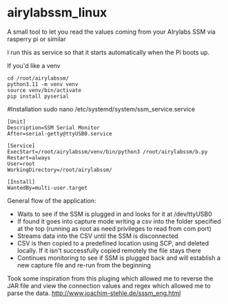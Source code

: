 # airylabssm_linux
A small tool to let you read the values coming from your AIrylabs SSM via rasperry pi or similar


I run this as service so that it starts automatically when the Pi boots up. 

If you'd like a venv
```
cd /root/airylabssm/
python3.11 -m venv venv
source venv/bin/activate
pip install pyserial
```

#Installation
sudo nano /etc/systemd/system/ssm_service.service
```
[Unit]
Description=SSM Serial Monitor
After=serial-getty@ttyUSB0.service

[Service]
ExecStart=/root/airylabssm/venv/bin/python3 /root/airylabssm/b.py
Restart=always
User=root
WorkingDirectory=/root/airylabssm/

[Install]
WantedBy=multi-user.target
```

General flow of the application:

- Waits to see if the SSM is plugged in and looks for it at /dev/ttyUSB0
- If found it goes into capture mode writing a csv into the folder specified at the top (running as root as need privileges to read from com port)
- Streams data into the CSV until the SSM is disconnected
- CSV is then copied to a predefined location using SCP, and deleted locally. If it isn't successfully copied remotely the file stays there
- Continues monitoring to see if SSM is plugged back and will establish a new capture file and re-run from the beginning


Took some inspiration from this pluging which allowed me to reverse the JAR file and view the connection values and regex which allowed me to parse the data.
http://www.joachim-stehle.de/sssm_eng.html

